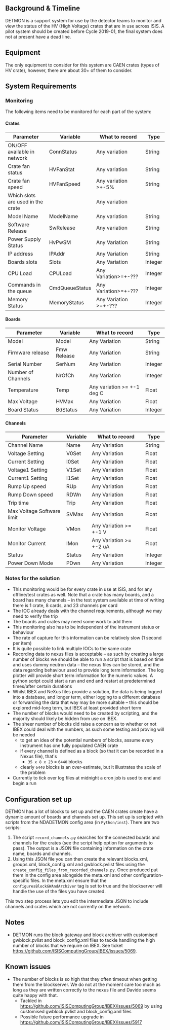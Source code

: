 ## Background & Timeline ##
DETMON is a support system for use by the detector teams to monitor and view the status of the HV (High Voltage) crates that are in use across ISIS.
A pilot system should be created before Cycle 2019-01, the final system does not at present have a dead line.

## Equipment ##
The only equipment to consider for this system are CAEN crates (types of HV crate), however, there are about 30+ of them to consider.

## System Requirements ##
### Monitoring ###
The following items need to be monitored for each part of the system:

#### Crates ####

Parameter | Variable | What to record | Type
--- | --- | --- | ---
ON/OFF available in network | ConnStatus | Any variation | String
Crate fan status | HVFanStat | Any variation | String
Crate fan speed | HVFanSpeed | Any variation >+-5% | String
Which slots are used in the crate | | Any variation | 
Model Name | ModelName | Any variation | String
Software Release | SwRelease | Any variation | String
Power Supply Status | HvPwSM | Any Variation | String
IP address | IPAddr | Any Variation | String
Boards slots | Slots | Any Variation | Integer
CPU Load | CPULoad | Any Variation>=+-??? | Integer
Commands in the queue | CmdQueueStatus | Any Variation>=+-??? | Integer
Memory Status | MemoryStatus | Any Variation >=+-??? | Integer

#### Boards ####

Parameter | Variable | What to record | Type
--- | --- | --- | ---
Model | Model | Any Variation | String
Firmware release | Fmw Release | Any Variation | String
Serial Number | SerNum | Any Variation | Integer
Number of Channels | NrOfCh | Any Variation | Integer
Temperature | Temp | Any variation >= +-1 deg C | Float
Max Voltage | HVMax | Any Variation | Float
Board Status | BdStatus | Any Variation | Integer

#### Channels ####

Parameter | Variable | What to record | Type
--- | --- | --- | ---
Channel Name | Name | Any Variation | String
Voltage Setting | V0Set | Any Variation | Float
Current Setting | I0Set | Any Variation | Float
Voltage1 Setting | V1Set | Any Variation | Float
Current1 Setting | I1Set | Any Variation | Float
Rump Up speed | RUp | Any Variation | Float
Rump Down speed | RDWn | Any Variation | Float
Trip time | Trip | Any Variation | Float
Max Voltage Software limit | SVMax | Any Variation | Float
Monitor Voltage | VMon | Any Variation >= +-1 V | Float
Monitor Current | IMon | Any Variation >= +-2 uA | Float
Status | Status | Any Variation | Integer
Power Down Mode | PDwn | Any Variation | Integer

### Notes for the solution ###
* This monitoring would be for every crate in use at ISIS, and for any offline/test crates as well. Note that a crate has many boards, and a board has many channels – in the test system available at time of writing there is 1 crate, 8 cards, and 23 channels per card
* The IOC already deals with the channel requirements, although we may need to verify the trip
* The boards and crates may need some work to add them
* This monitoring also has to be independent of the instrument status or behaviour
* The rate of capture for this information can be relatively slow (1 second per item)
* It is quite possible to link multiple IOCs to the same crate
* Recording data to nexus files is acceptable – as such by creating a large number of blocks we should be able to run a script that is based on time and uses dummy neutron data – the nexus files can be stored, and the data regarding behaviour used to provide long term information. The log plotter will provide short term information for the numeric values. A python script could start a run and end and restart at predetermined times/after certain durations
* Whilst IBEX and NeXus files provide a solution, the data is being logged into a database, and longer term, either logging to a different database or forwarding the data that way may be more suitable – this should be explored mid-long term, but IBEX at least provided short term
* The number of blocks would need to be created by scripting, and the majority should likely be hidden from use on IBEX.
* The sheer number of blocks did raise a concern as to whether or not IBEX could deal with the numbers, as such some testing and proving will be needed
   * to get an idea of the potential numbers of blocks, assume every instrument has one fully populated CAEN crate
   * if every channel is defined as a block (so that it can be recorded in a Nexus file), that's
      * `35 x 8 x 23` = `6440` blocks
   * clearly `6440` blocks is an over-estimate, but it illustrates the scale of the problem
* Currently to tick over log files at midnight a cron job is used to end and begin a run

## Configuration set up

DETMON has a lot of blocks to set up and the CAEN crates create have a dynamic amount of boards and channels set up. This set up is scripted with scripts from the NDADETMON config area (in `Python/inst`). There are two scripts:

1. The script `record_channels.py` searches for the connected boards and channels for the crates (see the script help option for arguments to pass). The output is a JSON file containing information on the crate name, boards and channels. 
1. Using this JSON file you can then create the relevant blocks.xml, groups.xml, block_config.xml and gwblock.pvlist files using the `create_config_files_from_recorded_channels.py`. Once produced put them in the config area alongside the meta.xml and other configuration-specific files. In the meta.xml ensure that the `configuresBlockGWAndArchiver` tag is set to true and the blockserver will handle the use of the files you have created. 

This two step process lets you edit the intermediate JSON to include channels and crates which are not currently on the network.

## Notes

- DETMON runs the block gateway and block archiver with customised gwblock.pvlist and block_config.xml files to tackle handling the high number of blocks that we require on IBEX. See ticket https://github.com/ISISComputingGroup/IBEX/issues/5069.


## Known issues

- The number of blocks is so high that they often timeout when getting them from the blockserver. We do not at the moment care too much as long as they are written correctly to the nexus file and Davide seems quite happy with that.
  - Tackled in https://github.com/ISISComputingGroup/IBEX/issues/5069 by using customised gwblock.pvlist and block_config.xml files
  - Possible future performance upgrade in https://github.com/ISISComputingGroup/IBEX/issues/5917